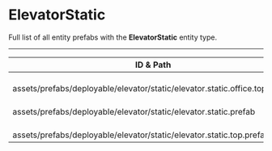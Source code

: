 # ElevatorStatic
Full list of all <Badge type="warning" text="3"/> entity prefabs with the **ElevatorStatic** entity type.

---
| ID & Path |
| --- |
| <a href="#2008256530"><Badge id="2008256530" type="tip" text="#"/></a> <Badge type="tip" text="2008256530"/> <Badge type="info" text="Poolable"/> <br> assets/prefabs/deployable/elevator/static/elevator.static.office.top.prefab |
| <a href="#140200872"><Badge id="140200872" type="tip" text="#"/></a> <Badge type="tip" text="140200872"/> <Badge type="info" text="Poolable"/> <br> assets/prefabs/deployable/elevator/static/elevator.static.prefab |
| <a href="#1033358365"><Badge id="1033358365" type="tip" text="#"/></a> <Badge type="tip" text="1033358365"/> <Badge type="info" text="Poolable"/> <br> assets/prefabs/deployable/elevator/static/elevator.static.top.prefab |
